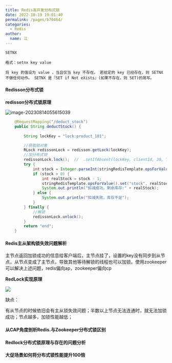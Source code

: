 ```yaml
---
title: Redis高并发分布式锁
date: 2022-10-19 19:01:40
permalink: /pages/b70464/
categories: 
  - Redis
author: 
  name: 江
---
```


```
SETNX 

格式：setnx key value  

将 key 的值设为 value ，当且仅当 key 不存在。 若给定的 key 已经存在，则 SETNX 不做任何动作。 SETNX 是『SET if Not eXists』(如果不存在，则 SET)的简写。
```

#### Redisson分布式锁

**redisson分布式锁原理**

![image-20230814055615039](https://img.jssjqd.cn/202308140556600.png)

```java
    @RequestMapping("/deduct_stock")
    public String deductStock() {
    
        String lockKey = "lock:product_101";

        //获取锁对象
        RLock redissonLock = redisson.getLock(lockKey);
        //加分布式锁
        redissonLock.lock();  //  .setIfAbsent(lockKey, clientId, 30, TimeUnit.SECONDS);
        try {
            int stock = Integer.parseInt(stringRedisTemplate.opsForValue().get("stock")); // jedis.get("stock")
            if (stock > 0) {
                int realStock = stock - 1;
                stringRedisTemplate.opsForValue().set("stock", realStock + ""); // jedis.set(key,value)
                System.out.println("扣减成功，剩余库存:" + realStock);
            } else {
                System.out.println("扣减失败，库存不足");
            }
        } finally {
            //解锁
            redissonLock.unlock();
        }
        return "end";
    }
```



#### Redis主从架构锁失效问题解析

主节点返回加锁成功的信息给客户端后，主节点挂了，设置的key没有同步到从节点，从节点变成了主节点，导致其他等待解锁的线程也可以加锁。使用zookeeper可以解决上述问题，redis偏向ap，zookeeper偏向cp

**RedLock实现原理**

![](https://img.jssjqd.cn/20221021082247.png)



缺点：

有从节点的时候依旧会有主从锁失效问题；半数以上节点无法连通时，就无法加锁成功；节点越多，加锁性能越低；

#### 从CAP角度剖析Redis.与Zookeeper分布式锁区别
#### Redlock分布式锁原理与存在的问题分析
#### 大促场景如何将分布式锁性能提升100倍



